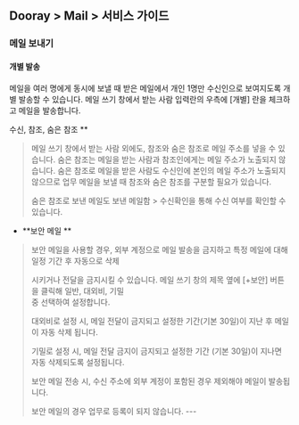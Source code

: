 ## Dooray > Mail > 서비스 가이드
### 메일 보내기 

#### 개별 발송
메일을 여러 명에게 동시에 보낼 때 받은 메일에서 개인 1명만 수신인으로
보여지도록 개별 발송할 수 있습니다. 메일 쓰기 창에서 받는 사람
입력란의 우측에 \[개별\] 란을 체크하고 메일을 발송합니다.

수신, 참조, 숨은 참조 **

> 메일 쓰기 창에서 받는 사람 외에도, 참조와 숨은 참조로 메일 주소를 넣을
> 수 있습니다. 숨은 참조는 메일을 받는 사람과 참조인에게는 메일 주소가
> 노출되지 않습니다. 숨은 참조로 메일을 받은 사람도 수신인에 본인의 메일
> 주소가 노출되지 않으므로 업무 메일을 보낼 때 참조와 숨은 참조를 구분할
> 필요가 있습니다.
>
> 숨은 참조로 보낸 메일도 보낸 메일함 &gt; 수신확인을 통해 수신 여부를
> 확인할 수 있습니다.

-   **보안 메일 **

> 보안 메일을 사용할 경우, 외부 계정으로 메일 발송을 금지하고 특정
> 메일에 대해 일정 기간 후 자동으로 삭제
>
> 시키거나 전달을 금지시킬 수 있습니다. 메일 쓰기 창의 제목 옆에
> \[+보안\] 버튼을 클릭해 일반, 대외비, 기밀\
> 중 선택하여 설정합니다.
>
> 대외비로 설정 시, 메일 전달이 금지되고 설정한 기간(기본 30일)이 지난
> 후 메일이 자동 삭제 됩니다.
>
> 기밀로 설정 시, 메일 전달 금지이 금지되고 설정한 기간 (기본 30일)이
> 지나면 자동 삭제되도록 설정됩니다.
>
> 보안 메일 전송 시, 수신 주소에 외부 계정이 포함된 경우 제외해야 메일이
> 발송됩니다.
>
> 보안 메일의 경우 업무로 등록이 되지 않습니다. ---
